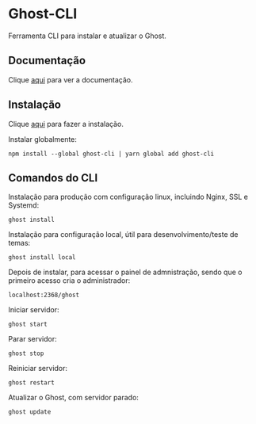 # Ghost-CLI

Ferramenta CLI para instalar e atualizar o Ghost.

## Documentação

Clique [aqui](https://github.com/TryGhost/Ghost-CLI) para ver a documentação.

## Instalação

Clique [aqui](https://www.npmjs.com/package/ghost-cli) para fazer a instalação.

Instalar globalmente:

```
npm install --global ghost-cli | yarn global add ghost-cli
```

## Comandos do CLI

Instalação para produção com configuração linux, incluindo Nginx, SSL e Systemd:

```
ghost install
```

Instalação para configuração local, útil para desenvolvimento/teste de temas:

```
ghost install local
```

Depois de instalar, para acessar o painel de admnistração, sendo que o primeiro acesso cria o administrador:

```
localhost:2368/ghost
```

Iniciar servidor:

```
ghost start
```

Parar servidor:

```
ghost stop
```

Reiniciar servidor:

```
ghost restart
```

Atualizar o Ghost, com servidor parado:

```
ghost update
```
